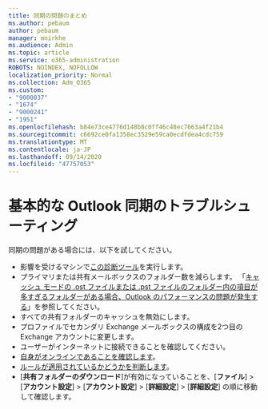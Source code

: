 ```yaml
---
title: 同期の問題のまとめ
ms.author: pebaum
author: pebaum
manager: mnirkhe
ms.audience: Admin
ms.topic: article
ms.service: o365-administration
ROBOTS: NOINDEX, NOFOLLOW
localization_priority: Normal
ms.collection: Adm_O365
ms.custom:
- "9000037"
- "1674"
- "9000241"
- "1951"
ms.openlocfilehash: b84e73ce4776d148b8c0ff46c48ec7663a4f21b4
ms.sourcegitcommit: c6692ce0fa1358ec3529e59ca0ecdfdea4cdc759
ms.translationtype: MT
ms.contentlocale: ja-JP
ms.lasthandoff: 09/14/2020
ms.locfileid: "47757053"
---
```

# <a name="basic-outlook-sync-troubleshooting"></a>基本的な Outlook 同期のトラブルシューティング

同期の問題がある場合には、以下を試してください。

- 影響を受けるマシンで[この診断ツール](https://aka.ms/sara-outlooksendreceive)を実行します。
- プライマリまたは共有メールボックスのフォルダー数を減らします。 「[キャッシュ モードの .ost ファイルまたは .pst ファイルのフォルダー内の項目が多すぎるフォルダーがある場合、Outlook のパフォーマンスの問題が発生する](https://support.microsoft.com/help/2768656/outlook-performance-issues-when-there-are-too-many-items-or-folders-in)」を参照してください。
- すべての共有フォルダーのキャッシュを無効にします。
- プロファイルでセカンダリ Exchange メールボックスの構成を2つ目の Exchange アカウントに変更します。
- ユーザーがインターネットに接続できることを確認してください。 
- [自身がオンラインであることを確認します](https://support.office.com/article/2460e4a8-16c7-47fc-b204-b1549275aac9)。
- [ルールが適用されているかどうかを判断します](https://support.office.com/article/C24F5DEA-9465-4DF4-AD17-A50704D66C59)。
- [**共有フォルダーのダウンロード**]が有効になっていることを、[**ファイル**] >  [**アカウント設定**] >  [**アカウント設定**] >  [**詳細設定**] >  [**詳細設定**] の順に移動して確認します。
